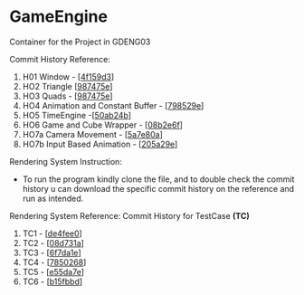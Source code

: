 # GameEngine
Container for the Project in GDENG03

Commit History Reference:
1) H01 Window - [[4f159d3](https://github.com/KCapss/GameEngine/tree/4f159d3e2301ef4e9999a53e3b4759dbcfe329c0)]
2) HO2 Triangle [[987475e](https://github.com/KCapss/GameEngine/commit/987475ef468b11af6c1c09514d238bb833e76a17)]
3) HO3 Quads -  [[987475e](https://github.com/KCapss/GameEngine/tree/987475ef468b11af6c1c09514d238bb833e76a17)]
4) HO4 Animation and Constant Buffer - [[798529e](https://github.com/KCapss/GameEngine/tree/798529e728e732a87037d332436bbb3503c9a4ee)]
5) HO5 TimeEngine -[[50ab24b](https://github.com/KCapss/GameEngine/commit/50ab24bbce337e500c9a681f989e600979f1adf9)]
6) HO6 Game and Cube Wrapper - [[08b2e6f](https://github.com/KCapss/GameEngine/tree/08b2e6fd3fc15edcdf7ea2e6fc12dbaa54de9cb4)]
7) HO7a Camera Movement -  [[5a7e80a](https://github.com/KCapss/GameEngine/commit/5a7e80a151ec5c889995bfce08a370b6032b4dc3)]
8) HO7b Input Based Animation -  [[205a29e](https://github.com/KCapss/GameEngine/commit/205a29e4ea40cee0a466ab514555faacbaa701ce)]


Rendering System Instruction:
- To run the program kindly clone the file, and to double check the commit history u can download the specific commit history on the reference and run as intended.

Rendering System Reference: Commit History for TestCase **(TC)**
1) TC1 -  [[de4fee0](https://github.com/KCapss/GameEngine/commit/de4fee049c222cddc8d94d78a7553b1644b33472)]
2) TC2 -  [[08d731a](https://github.com/KCapss/GameEngine/commit/08d731a6787e7916f594b4c15eb2b8cc20cc1192)]
3) TC3 -  [[6f7da1e](https://github.com/KCapss/GameEngine/commit/6f7da1e2f59f2ac98823f2082ba3f05105db9fa8)]
4) TC4 -  [[7850268](https://github.com/KCapss/GameEngine/commit/7850268721c32450be2138252784f9946caf7b6b)]
5) TC5 -  [[e55da7e](https://github.com/KCapss/GameEngine/commit/e55da7e2b870330f4e8b344ae2c6dfbf9edb718c)]
6) TC6 -  [[b15fbbd](https://github.com/KCapss/GameEngine/commit/b15fbbd73b533be607e05b927b476b6612ce31f8)]
